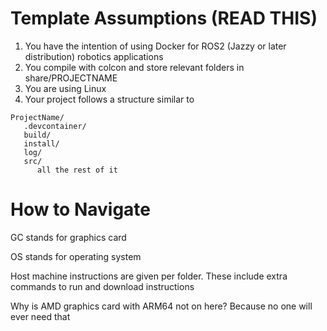 # Template Assumptions (READ THIS)
1. You have the intention of using Docker for ROS2 (Jazzy or later distribution) robotics applications
2. You compile with colcon and store relevant folders in share/PROJECTNAME
3. You are using Linux
4. Your project follows a structure similar to
```
ProjectName/
   .devcontainer/
   build/
   install/
   log/
   src/
      all the rest of it
```

# How to Navigate
GC stands for graphics card

OS stands for operating system

Host machine instructions are given per folder. These include extra commands to run and download instructions

Why is AMD graphics card with ARM64 not on here? Because no one will ever need that
